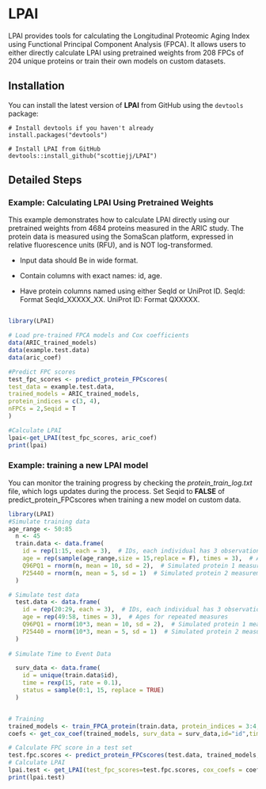 
# LPAI
LPAI provides tools for calculating the Longitudinal Proteomic Aging Index using Functional Principal Component Analysis (FPCA). 
It allows users to either directly calculate LPAI using pretrained weights from 208 FPCs of 204 unique proteins or train their own models on custom datasets.

## Installation

You can install the latest version of **LPAI** from GitHub using the `devtools` package:

```
# Install devtools if you haven't already
install.packages("devtools")

# Install LPAI from GitHub
devtools::install_github("scottiejj/LPAI")

```

## Detailed Steps

### Example: Calculating LPAI Using Pretrained Weights

This example demonstrates how to calculate LPAI directly using our pretrained weights from 4684 proteins measured in the ARIC study.
The protein data is measured using the SomaScan platform, expressed in relative fluorescence units (RFU), and is NOT log-transformed.

- Input data should Be in wide format.

- Contain columns with exact names: id, age.

- Have protein columns named using either SeqId or UniProt ID. SeqId: Format SeqId_XXXXX_XX. UniProt ID: Format QXXXXX.

``` r

library(LPAI)

# Load pre-trained FPCA models and Cox coefficients
data(ARIC_trained_models)
data(example.test.data)
data(aric_coef)

#Predict FPC scores
test_fpc_scores <- predict_protein_FPCscores(
test_data = example.test.data,
trained_models = ARIC_trained_models,
protein_indices = c(3, 4),
nFPCs = 2,Seqid = T
)

#Calculate LPAI
lpai<-get_LPAI(test_fpc_scores, aric_coef)
print(lpai)

```

### Example: training a new LPAI model
You can monitor the training progress by checking the *protein_train_log.txt* file, which logs updates during the process.
Set Seqid to **FALSE** of predict_protein_FPCscores when training a new model on custom data.

``` r
library(LPAI)
#Simulate training data 
age_range <- 50:85 
  n <- 45
  train.data <- data.frame(
    id = rep(1:15, each = 3),  # IDs, each individual has 3 observations
    age = rep(sample(age_range,size = 15,replace = F), times = 3),  # Ages for repeated measures
    Q96PQ1 = rnorm(n, mean = 10, sd = 2),  # Simulated protein 1 measurements
    P25440 = rnorm(n, mean = 5, sd = 1)  # Simulated protein 2 measurements
  )

# Simulate test data
  test.data <- data.frame(
    id = rep(20:29, each = 3),  # IDs, each individual has 3 observations
    age = rep(49:58, times = 3),  # Ages for repeated measures
    Q96PQ1 = rnorm(10*3, mean = 10, sd = 2),  # Simulated protein 1 measurements
    P25440 = rnorm(10*3, mean = 5, sd = 1)  # Simulated protein 2 measurements
  )
  
# Simulate Time to Event Data

  surv_data <- data.frame(
    id = unique(train.data$id),
    time = rexp(15, rate = 0.1),
    status = sample(0:1, 15, replace = TRUE)
  )


# Training
trained_models <- train_FPCA_protein(train.data, protein_indices = 3:4, cores = 2) #specify how many cores to use for parallel computation
coefs <- get_cox_coef(trained_models, surv_data = surv_data,id="id",time_to_event = "time", event = "status",alpha = 0.5,nFPCs=2) #compute coefficients assigned to each FPC

# Calculate FPC score in a test set 
test.fpc.scores <- predict_protein_FPCscores(test.data, trained_models, protein_indices = 3:4, nFPCs = 2)
# Calculate LPAI
lpai.test <- get_LPAI(test_fpc_scores=test.fpc.scores, cox_coefs = coefs)
print(lpai.test)

```



              

                          
                          
                          

                          
                          

